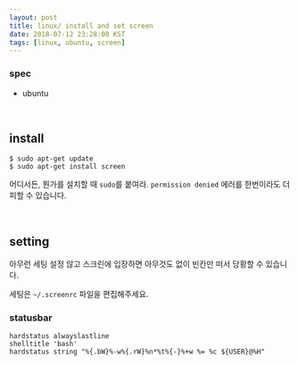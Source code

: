 ```yaml
---
layout: post
title: linux/ install and set screen
date: 2018-07-12 23:28:00 KST
tags: [linux, ubuntu, screen]
---
```


### spec

- ubuntu

<br>

## install

```shell
$ sudo apt-get update
$ sudo apt-get install screen
```
어디서든, 뭔가를 설치할 때 `sudo`를 붙여라. `permission denied` 에러를 한번이라도 더 피할 수 있습니다.

<br>

## setting

아무런 세팅 설정 않고 스크린에 입장하면 아무것도 없이 빈칸만 떠서 당황할 수 있습니다. 

세팅은 `~/.screenrc` 파일을 편집해주세요.

### statusbar

```
hardstatus alwayslastline
shelltitle 'bash'
hardstatus string "%{.bW}%-w%{.rW}%n*%t%{-}%+w %= %c ${USER}@%H"
```

